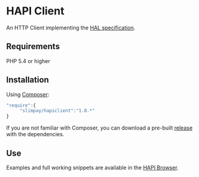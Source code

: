 # HAPI Client

An HTTP Client implementing the [HAL specification](https://tools.ietf.org/html/draft-kelly-json-hal-07).

## Requirements

PHP 5.4 or higher

## Installation

Using [Composer](https://getcomposer.org/):
```js
"require":{
	 "slimpay/hapiclient":"1.0.*"
}
```

If you are not familiar with Composer, you can download a pre-built [release](https://github.com/SlimPay/hapiclient-php/releases) with the dependencies.

## Use

Examples and full working snippets are available in the [HAPI Browser](https://dev.slimpay.com/hapi/browser).
